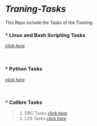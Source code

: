 # _Traning-Tasks_
This Repo include the Tasks of the Training 
<br />
### * __Linux and Bash Scripting Tasks__
[_click here_](https://github.com/Ehab12000/Traning_Tasks/tree/master/Linux_and_Bash_Scripting_Tasks)
<br />
<br />
<br />
### * __Python Tasks__
[_click here_](https://github.com/Ehab12000/Traning_Tasks/tree/master/Python_Tasks)
<br />
<br />
<br />
### * __Calibre Tasks__
> 1. DRC Tasks      [_click here_](https://github.com/Ehab12000/Traning_Tasks/tree/master/Calibre_Tasks/DRC)
> 2. LVS Tasks      [_click here_](https://github.com/Ehab12000/Traning_Tasks/tree/master/Calibre_Tasks/LVS)
<br />
<br />
<br />
